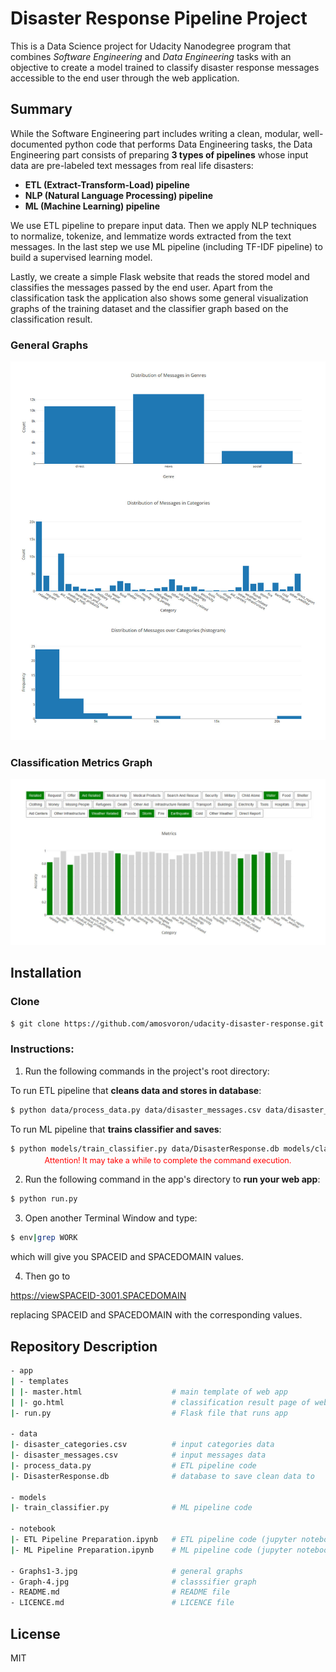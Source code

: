 # Disaster Response Pipeline Project
This is a Data Science project for Udacity Nanodegree program that combines *Software Engineering* and *Data Engineering* tasks with an objective to create a model trained to classify disaster response messages accessible to the end user through the web application.

## Summary

While the Software Engineering part includes writing a clean, modular, well-documented python code that performs Data Engineering tasks, the Data Engineering part consists of preparing **3 types of pipelines** whose input data are pre-labeled text messages from real life disasters:

   - **ETL (Extract-Transform-Load) pipeline**
   - **NLP (Natural Language Processing) pipeline**
   - **ML (Machine Learning) pipeline**

We use ETL pipeline to prepare input data. Then we apply NLP techniques to normalize, tokenize, and lemmatize words extracted from the text messages. In the last step we use ML pipeline (including TF-IDF pipeline) to build a supervised learning model. 

Lastly, we create a simple Flask website that reads the stored model and classifies the messages passed by the end user. Apart from the classification task the application also shows some general visualization graphs of the training dataset and the classifier graph based on the classification result.

### General Graphs

<div align="center">
  <img src="Graphs1-3.jpg">
</div>

### Classification Metrics Graph

<div align="center">
  <img src="Graph-4.jpg">
</div>

## Installation
### Clone
```sh
$ git clone https://github.com/amosvoron/udacity-disaster-response.git
```

### Instructions:
1. Run the following commands in the project's root directory:

To run ETL pipeline that **cleans data and stores in database**:
    
```sh
$ python data/process_data.py data/disaster_messages.csv data/disaster_categories.csv data/DisasterResponse.db
```
To run ML pipeline that **trains classifier and saves**:
    
```sh
$ python models/train_classifier.py data/DisasterResponse.db models/classifier.pkl
```

<p align="center" style="margin-top:-10px; color:red; font-size:0.9em">Attention! It may take a while to complete the command execution.</p>

2. Run the following command in the app's directory to **run your web app**:

```sh
$ python run.py
```
3. Open another Terminal Window and type:

```sh
$ env|grep WORK
```
which will give you SPACEID and SPACEDOMAIN values.

4. Then go to 

https://viewSPACEID-3001.SPACEDOMAIN 

replacing SPACEID and SPACEDOMAIN with the corresponding values. 

## Repository Description

```sh
- app
| - templates
| |- master.html                    # main template of web app
| |- go.html                        # classification result page of web app
|- run.py                           # Flask file that runs app

- data
|- disaster_categories.csv          # input categories data 
|- disaster_messages.csv            # input messages data
|- process_data.py                  # ETL pipeline code
|- DisasterResponse.db              # database to save clean data to

- models
|- train_classifier.py              # ML pipeline code

- notebook
|- ETL Pipeline Preparation.ipynb   # ETL pipeline code (jupyter notebook file)
|- ML Pipeline Preparation.ipynb    # ML pipeline code (jupyter notebook file) 

- Graphs1-3.jpg                     # general graphs
- Graph-4.jpg                       # classsifier graph
- README.md                         # README file
- LICENCE.md                        # LICENCE file
```

## License

MIT
